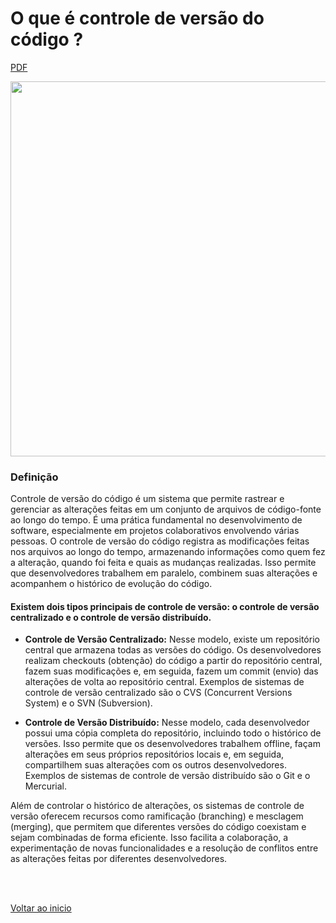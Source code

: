 # O que é controle de versão do código ?

[PDF](/Conteúdo%20do%20curso/1%20-%20Introducao%20ao%20git%20e%20preparacao%20do%20ambiente/img/PDF%20-%20O%20que%20é%20controle%20de%20versão%20do%20código.pdf)

<img src="/Conteúdo do curso/1 - Introducao ao git e preparacao do ambiente/img/2.jpg" width="600">

### Definição

Controle de versão do código é um sistema que permite rastrear e gerenciar as alterações feitas em um conjunto de arquivos de código-fonte ao longo do tempo. É uma prática fundamental no desenvolvimento de software, especialmente em projetos colaborativos envolvendo várias pessoas. O controle de versão do código registra as modificações feitas nos arquivos ao longo do tempo, armazenando informações como quem fez a alteração, quando foi feita e quais as mudanças realizadas. Isso permite que desenvolvedores trabalhem em paralelo, combinem suas alterações e acompanhem o histórico de evolução do código.

#### Existem dois tipos principais de controle de versão: o controle de versão centralizado e o controle de versão distribuído.

- **Controle de Versão Centralizado:** Nesse modelo, existe um repositório central que armazena todas as versões do código. Os desenvolvedores realizam checkouts (obtenção) do código a partir do repositório central, fazem suas modificações e, em seguida, fazem um commit (envio) das alterações de volta ao repositório central. Exemplos de sistemas de controle de versão centralizado são o CVS (Concurrent Versions System) e o SVN (Subversion).

- **Controle de Versão Distribuído:** Nesse modelo, cada desenvolvedor possui uma cópia completa do repositório, incluindo todo o histórico de versões. Isso permite que os desenvolvedores trabalhem offline, façam alterações em seus próprios repositórios locais e, em seguida, compartilhem suas alterações com os outros desenvolvedores. Exemplos de sistemas de controle de versão distribuído são o Git e o Mercurial.

Além de controlar o histórico de alterações, os sistemas de controle de versão oferecem recursos como ramificação (branching) e mesclagem (merging), que permitem que diferentes versões do código coexistam e sejam combinadas de forma eficiente. Isso facilita a colaboração, a experimentação de novas funcionalidades e a resolução de conflitos entre as alterações feitas por diferentes desenvolvedores.

<br>

<br>

[Voltar ao inicio](/README.md)